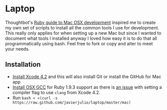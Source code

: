 # Laptop

Thoughtbot's [Ruby guide to Mac OSX development](http://robots.thoughtbot.com/post/8700977975/2011-rubyists-guide-to-a-mac-os-x-development) inspired me to create my own set of scripts to install all the common tools I use for development. This really only applies for when setting up a new Mac but since I wanted to document what tools I installed anyway I loved how easy it is to do that all programmatically using bash. Feel free to fork or copy and alter to meet your needs.

## Installation

 * [Install Xcode 4.2](http://itunes.apple.com/us/app/xcode/id448457090?mt=12) and this will also install Git or install the GitHub for Mac app
 * [Install OSX GCC](https://github.com/kennethreitz/osx-gcc-installer/downloads) for Ruby 1.9.3 support as there is [an issue](https://github.com/sstephenson/ruby-build/pull/87) with setting a compiler flag to use ```clang``` from Xcode 4.2.
 * Run `bash < <(curl -s https://raw.github.com/javierjulio/laptop/master/mac)`
